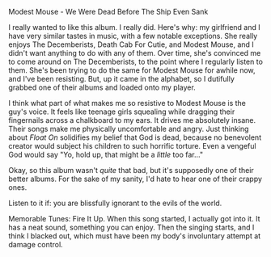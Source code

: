 Modest Mouse - We Were Dead Before The Ship Even Sank

I really wanted to like this album. I really did. Here's why: my girlfriend and I
have very similar tastes in music, with a few notable exceptions. She really enjoys 
The Decemberists, Death Cab For Cutie, and Modest Mouse, and I didn't want anything to 
do with any of them. Over time, she's convinced me to come around on The Decemberists,
to the point where I regularly listen to them. She's been trying to do the same for
Modest Mouse for awhile now, and I've been resisting. But, up it came in the alphabet,
so I dutifully grabbed one of their albums and loaded onto my player.

I think what part of what makes me so resistive to Modest Mouse is the guy's voice. It
feels like teenage girls squealing while dragging their fingernails across a chalkboard
to my ears. It drives me absolutely insane. Their songs make me physically uncomfortable
and angry. Just thinking about *Float On* solidifies my belief that God is dead, 
because no benevolent creator would subject his children to such horrific torture.
Even a vengeful God would say "Yo, hold up, that might be a *little* too far..."

Okay, so this album wasn't <i>quite</i> that bad, but it's supposedly one of their 
better albums. For the sake of my sanity, I'd hate to hear one of their crappy ones.

Listen to it if: you are blissfully ignorant to the evils of the world.

Memorable Tunes: Fire It Up. When this song started, I actually got into it. It has a
neat sound, something you can enjoy. Then the singing starts, and I think I blacked out,
which must have been my body's involuntary attempt at damage control.
